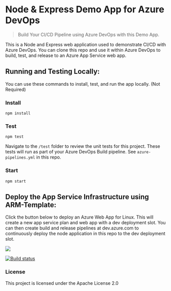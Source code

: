 # Node & Express Demo App for Azure DevOps

> Build Your CI/CD Pipeline using Azure DevOps with this Demo App.

This is a Node and Express web application used to demonstrate CI/CD with Azure DevOps. You can clone this repo and use it within Azure DevOps to build, test, and release to an Azure App Service web app.

## Running and Testing Locally:

You can use these commands to install, test, and run the app locally. (Not Required)

### Install

```
npm install
```

### Test

```
npm test
```


Navigate to the `/test` folder to review the unit tests for this project. These tests will run as part of your Azure DevOps Build pipeline. See `azure-pipelines.yml` in this repo.

### Start

```
npm start
```

## Deploy the App Service Infrastructure using ARM-Template:

Click the button below to deploy an Azure Web App for Linux. This will create a new app service plan and web app with a dev deployment slot. You can then create build and release pipelines at dev.azure.com to continuously deploy the node application in this repo to the dev deployment slot.

<a href="https://azuredeploy.net/?repository=https://github.com/jalalhejazi/nodejs-express-azure-deploy/tree/master" target="_blank">
    <img src="http://azuredeploy.net/deploybutton.png"/>
</a>


[![Build status](https://dev.azure.com/superusers-kursus/devops/_apis/build/status/working-ok/nodejs-express-azure-deploy/nodejs-express-2019%20-%20CI)](https://dev.azure.com/superusers-kursus/devops/_build/latest?definitionId=25)




### License

This project is licensed under the Apache License 2.0
